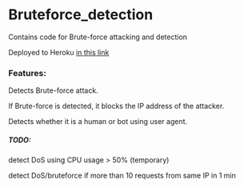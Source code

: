 # Bruteforce_detection
Contains code for Brute-force attacking and detection

Deployed to Heroku
[in this link](https://brutefo.herokuapp.com/)


### Features:

Detects Brute-force attack.

If Brute-force is detected, it blocks the IP address of the attacker.

Detects whether it is a human or bot using user agent.


##### TODO:

detect DoS using CPU usage > 50% (temporary)

detect DoS/bruteforce if more than 10 requests from same IP in 1 min
